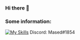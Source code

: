### Hi there 👋
### Some information: </br>
[![My Skills](https://skillicons.dev/icons?i=discord)](https://skillicons.dev) Discord: Mased#1854
